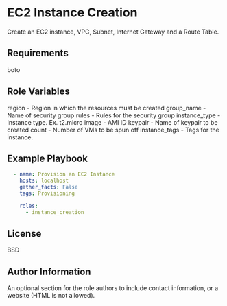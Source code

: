 EC2 Instance Creation
=========

Create an EC2 instance, VPC, Subnet, Internet Gateway and a Route Table.

Requirements
------------

boto

Role Variables
--------------

region - Region in which the resources must be created
group_name - Name of security group
rules - Rules for the security group
instance_type - Instance type. Ex. t2.micro
image - AMI ID
keypair - Name of keypair to be created
count - Number of VMs to be spun off
instance_tags - Tags for the instance.

Example Playbook
----------------

```yaml
  - name: Provision an EC2 Instance
    hosts: localhost
    gather_facts: False
    tags: Provisioning

    roles:
      - instance_creation
```

License
-------

BSD

Author Information
------------------

An optional section for the role authors to include contact information, or a website (HTML is not allowed).
